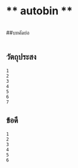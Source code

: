 # ** **autobin** **
```ถึงขยะที่ช่วยลดแรงในการยิ้นมือไปเปิดเอง

```
##บทคัดย่อ
```

```
## วัตถุประสง
```
1
2
3
4
5
6
7
```
## ข้อดี
```
1
2
3
4
5
6
```

